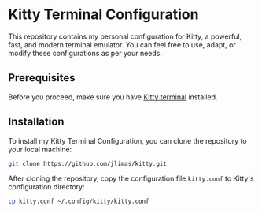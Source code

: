 # Kitty Terminal Configuration

This repository contains my personal configuration for Kitty, a powerful, fast, and modern terminal emulator. You can feel free to use, adapt, or modify these configurations as per your needs.

## Prerequisites

Before you proceed, make sure you have [Kitty terminal](https://sw.kovidgoyal.net/kitty/) installed.

## Installation

To install my Kitty Terminal Configuration, you can clone the repository to your local machine:

```bash
git clone https://github.com/jlimas/kitty.git
```

After cloning the repository, copy the configuration file `kitty.conf` to Kitty's configuration directory:

```bash
cp kitty.conf ~/.config/kitty/kitty.conf
```
